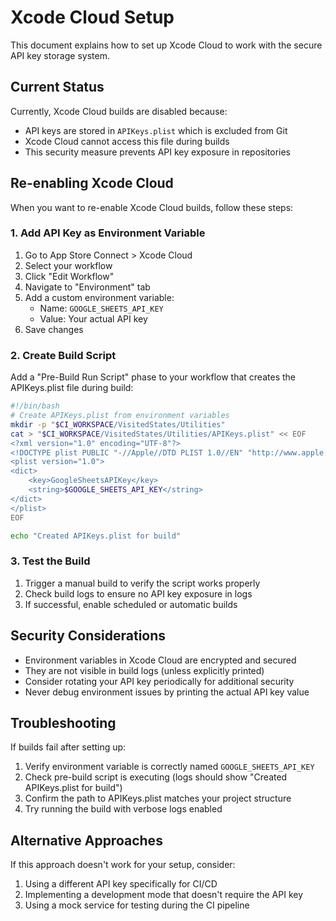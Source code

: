# Xcode Cloud Setup

This document explains how to set up Xcode Cloud to work with the secure API key storage system.

## Current Status

Currently, Xcode Cloud builds are disabled because:
- API keys are stored in `APIKeys.plist` which is excluded from Git
- Xcode Cloud cannot access this file during builds
- This security measure prevents API key exposure in repositories

## Re-enabling Xcode Cloud

When you want to re-enable Xcode Cloud builds, follow these steps:

### 1. Add API Key as Environment Variable

1. Go to App Store Connect > Xcode Cloud
2. Select your workflow
3. Click "Edit Workflow"
4. Navigate to "Environment" tab
5. Add a custom environment variable:
   - Name: `GOOGLE_SHEETS_API_KEY`
   - Value: Your actual API key
6. Save changes

### 2. Create Build Script

Add a "Pre-Build Run Script" phase to your workflow that creates the APIKeys.plist file during build:

```bash
#!/bin/bash
# Create APIKeys.plist from environment variables
mkdir -p "$CI_WORKSPACE/VisitedStates/Utilities"
cat > "$CI_WORKSPACE/VisitedStates/Utilities/APIKeys.plist" << EOF
<?xml version="1.0" encoding="UTF-8"?>
<!DOCTYPE plist PUBLIC "-//Apple//DTD PLIST 1.0//EN" "http://www.apple.com/DTDs/PropertyList-1.0.dtd">
<plist version="1.0">
<dict>
    <key>GoogleSheetsAPIKey</key>
    <string>$GOOGLE_SHEETS_API_KEY</string>
</dict>
</plist>
EOF

echo "Created APIKeys.plist for build"
```

### 3. Test the Build

1. Trigger a manual build to verify the script works properly
2. Check build logs to ensure no API key exposure in logs
3. If successful, enable scheduled or automatic builds

## Security Considerations

- Environment variables in Xcode Cloud are encrypted and secured
- They are not visible in build logs (unless explicitly printed)
- Consider rotating your API key periodically for additional security
- Never debug environment issues by printing the actual API key value

## Troubleshooting

If builds fail after setting up:

1. Verify environment variable is correctly named `GOOGLE_SHEETS_API_KEY`
2. Check pre-build script is executing (logs should show "Created APIKeys.plist for build")
3. Confirm the path to APIKeys.plist matches your project structure
4. Try running the build with verbose logs enabled

## Alternative Approaches

If this approach doesn't work for your setup, consider:

1. Using a different API key specifically for CI/CD
2. Implementing a development mode that doesn't require the API key
3. Using a mock service for testing during the CI pipeline